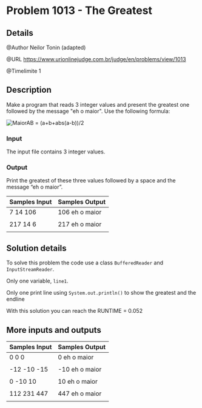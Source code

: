 # Problem 1013 - The Greatest

## Details

@Author Neilor Tonin (adapted)

@URL https://www.urionlinejudge.com.br/judge/en/problems/view/1013

@Timelimite 1

## Description

Make a program that reads 3 integer values and present the greatest one followed by the message "eh o maior". Use the following formula:

![MaiorAB = (a+b+abs(a-b))/2](https://urionlinejudge.r.worldssl.net/gallery/images/problems/UOJ_1013.png)

### Input

The input file contains 3 integer values.

### Output

Print the greatest of these three values followed by a space and the message “eh o maior”.

| Samples Input | Samples Output|
|---------------|---------------|
| 7 14 106 | 106 eh o maior |
| | |
| 217 14 6 | 217 eh o maior |
| | |

## Solution details

To solve this problem the code use a class `BufferedReader` and `InputStreamReader`.

Only one variable, `line1`.

Only one print line using `System.out.println()` to show the greatest and the endline

With this solution you can reach the RUNTIME = 0.052

## More inputs and outputs

| Samples Input | Samples Output|
|---------------|---------------|
| 0 0 0 | 0 eh o maior |
| | |
| -12 -10 -15 | -10 eh o maior |
| | |
| 0 -10 10 | 10 eh o maior |
| | |
| 112 231 447 | 447 eh o maior |
| | |

